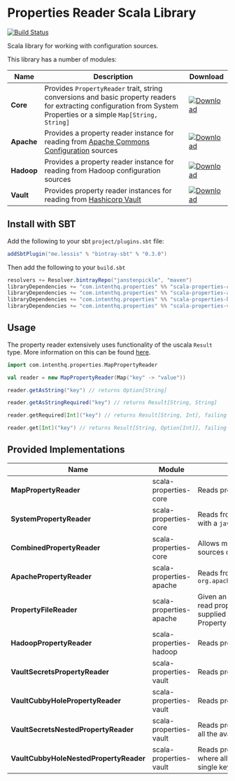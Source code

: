 # Properties Reader Scala Library
[![Build Status](https://travis-ci.org/intenthq/scala-properties.svg?branch=master)](https://travis-ci.org/intenthq/scala-properties)

Scala library for working with configuration sources.

This library has a number of modules:

|Name|Description|Download|
|---|---|---|
|**Core** | Provides `PropertyReader` trait, string conversions and basic property readers for extracting configuration from System Properties or a simple `Map[String, String]` | [ ![Download](https://api.bintray.com/packages/janstenpickle/maven/scala-properties-core/images/download.svg) ](https://bintray.com/janstenpickle/maven/scala-properties-core/_latestVersion) |
| **Apache** | Provides a property reader instance for reading from [Apache Commons Configuration](https://commons.apache.org/proper/commons-configuration/) sources | [ ![Download](https://api.bintray.com/packages/janstenpickle/maven/scala-properties-apache/images/download.svg) ](https://bintray.com/janstenpickle/maven/scala-properties-apache/_latestVersion) |
| **Hadoop** | Provides a property reader instance for reading from Hadoop configuration sources | [ ![Download](https://api.bintray.com/packages/janstenpickle/maven/scala-properties-hadoop/images/download.svg) ](https://bintray.com/janstenpickle/maven/scala-properties-hadoop/_latestVersion) |
| **Vault** | Provides property reader instances for reading from [Hashicorp Vault](http://vaultproject.io) | [ ![Download](https://api.bintray.com/packages/janstenpickle/maven/scala-properties-vault/images/download.svg) ](https://bintray.com/janstenpickle/maven/scala-properties-vault/_latestVersion) |

## Install with SBT
Add the following to your sbt `project/plugins.sbt` file:
```scala
addSbtPlugin("me.lessis" % "bintray-sbt" % "0.3.0")
```
Then add the following to your `build.sbt`
```scala
resolvers += Resolver.bintrayRepo("janstenpickle", "maven")
libraryDependencies += "com.intenthq.properties" %% "scala-properties-core" % "0.1.3"
libraryDependencies += "com.intenthq.properties" %% "scala-properties-apache" % "0.1.3"
libraryDependencies += "com.intenthq.properties" %% "scala-properties-hadoop" % "0.1.3"
libraryDependencies += "com.intenthq.properties" %% "scala-properties-vault" % "0.1.3"
```

## Usage

The property reader extensively uses functionality of the uscala `Result` type. More information on this can be found [here](https://github.com/albertpastrana/uscala).

```scala
import com.intenthq.properties.MapPropertyReader

val reader = new MapPropertyReader(Map("key" -> "value"))

reader.getAsString("key") // returns Option[String]

reader.getAsStringRequired("key") // returns Result[String, String]

reader.getRequired[Int]("key") // returns Result[String, Int], failing if the property is missing or parsing to the supplied type failed

reader.get[Int]("key") // returns Result[String, Option[Int]], failing if parsing to the supplied type failed and `Ok[None]` if the property was missing
```

## Provided Implementations

|Name|Module|Description|
|---|---|---|
|**MapPropertyReader**| scala-properties-core | Reads properties from `Map[String, String]` |
|**SystemPropertyReader** | scala-properties-core | Reads from Java System Properties, can also be provided with a `java.util.Properties` to read from |
|**CombinedPropertyReader** | scala-properties-core | Allows multiple property readers to be provided so many sources can be queried |
|**ApachePropertyReader** | scala-properties-apache | Reads from any implementation of `org.apache.commons.configuration.AbstractConfiguration` |
|**PropertyFileReader** | scala-properties-apache | Given an optional URL for locating a properties file will read properties from that location. If the URL is not supplied it will read the location of the file from a System Property (`property.file`) |
|**HadoopPropertyReader** | scala-properties-hadoop | Reads properties from Hadoop configuration |
|**VaultSecretsPropertyReader** | scala-properties-vault | Reads properties from the `secrets` storage in [Vault](http://vaultproject.io) |
|**VaultCubbyHolePropertyReader** | scala-properties-vault | Reads properties from the `cubbyhole` storage in [Vault](http://vaultproject.io) |
|**VaultSecretsNestedPropertyReader** | scala-properties-vault | Reads properties from the `secrets` storage in [Vault](http://vaultproject.io), where all the available properties are nested under a single key |
|**VaultCubbyHoleNestedPropertyReader** | scala-properties-vault | Reads properties from the `cubbyhole` storage in [Vault](http://vaultproject.io), where all the available properties are nested under a single key |
